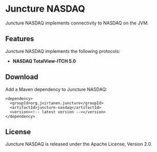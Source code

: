 Juncture NASDAQ
===============

Juncture NASDAQ implements connectivity to NASDAQ on the JVM.


Features
--------

Juncture NASDAQ implements the following protocols:

  - **NASDAQ TotalView-ITCH 5.0** 


Download
--------

Add a Maven dependency to Juncture NASDAQ:

    <dependency>
      <groupId>org.jvirtanen.juncture</groupId>
      <artifactId>juncture-nasdaq</artifactId>
      <version><!-- latest version --></version>
    </dependency>


License
-------

Juncture NASDAQ is released under the Apache License, Version 2.0.
